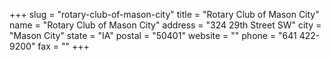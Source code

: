 +++
slug = "rotary-club-of-mason-city"
title = "Rotary Club of Mason City"
name = "Rotary Club of Mason City"
address = "324 29th Street SW"
city = "Mason City"
state = "IA"
postal = "50401"
website = ""
phone = "641 422-9200"
fax = ""
+++

